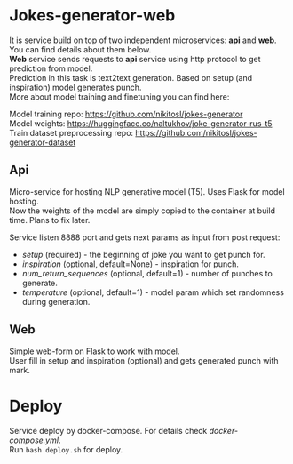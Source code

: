 # Jokes-generator-web
It is service build on top of two independent microservices: **api** and **web**. You can find details about them below.  
**Web** service sends requests to **api** service using http protocol to get prediction from model.    
Prediction in this task is text2text generation. Based on setup (and inspiration) model generates punch.  
More about model training and finetuning you can find here: 

Model training repo: https://github.com/nikitosl/jokes-generator  
Model weights: https://huggingface.co/naltukhov/joke-generator-rus-t5  
Train dataset preprocessing repo: https://github.com/nikitosl/jokes-generator-dataset  

## Api

Micro-service for hosting NLP generative model (T5). Uses Flask for model hosting.  
Now the weights of the model are simply copied to the container at build time. Plans to fix later.

Service listen 8888 port and gets next params as input from post request:
- _setup_ (required) - the beginning of joke you want to get punch for.
- _inspiration_ (optional, default=None) - inspiration for punch.
- _num_return_sequences_ (optional, default=1) - number of punches to generate.
- _temperature_ (optional, default=1) - model param which set randomness during generation.

## Web
Simple web-form on Flask to work with model.  
User fill in setup and inspiration (optional) and gets generated punch with mark.

# Deploy 
Service deploy by docker-compose. For details check _docker-compose.yml_.  
Run ```bash deploy.sh``` for deploy.